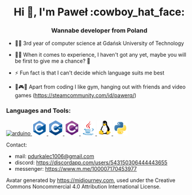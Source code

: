 <h1 align="center">Hi 👋, I'm Paweł :cowboy_hat_face:</h1>
<h3 align="center">Wannabe developer from Poland</h3>

- :student: 3rd year of computer science at Gdańsk University of Technology

- :technologist: When it comes to experience, I haven't got any yet, maybe you will be first to give me a chance? :handshake: 

- ⚡ Fun fact is that I can't decide which language suits me best

- :muscle::video_game::beers: Apart from coding I like gym, hanging out with friends and video games (https://steamcommunity.com/id/pawerq/)


<h3 align="left">Languages and Tools:</h3>
<p align="left"> <a href="https://www.arduino.cc/" target="_blank" rel="noreferrer"> <img src="https://cdn.worldvectorlogo.com/logos/arduino-1.svg" alt="arduino" width="40" height="40"/> </a> <a href="https://www.cprogramming.com/" target="_blank" rel="noreferrer"> <img src="https://raw.githubusercontent.com/devicons/devicon/master/icons/c/c-original.svg" alt="c" width="40" height="40"/> </a> <a href="https://www.w3schools.com/cpp/" target="_blank" rel="noreferrer"> <img src="https://raw.githubusercontent.com/devicons/devicon/master/icons/cplusplus/cplusplus-original.svg" alt="cplusplus" width="40" height="40"/> </a> <a href="https://www.w3schools.com/cs/" target="_blank" rel="noreferrer"> <img src="https://raw.githubusercontent.com/devicons/devicon/master/icons/csharp/csharp-original.svg" alt="csharp" width="40" height="40"/> </a> <a href="https://www.java.com" target="_blank" rel="noreferrer"> <img src="https://raw.githubusercontent.com/devicons/devicon/master/icons/java/java-original.svg" alt="java" width="40" height="40"/> </a> <a href="https://www.linux.org/" target="_blank" rel="noreferrer"> <img src="https://raw.githubusercontent.com/devicons/devicon/master/icons/linux/linux-original.svg" alt="linux" width="40" height="40"/> </a> <a href="https://www.python.org" target="_blank" rel="noreferrer"> <img src="https://raw.githubusercontent.com/devicons/devicon/master/icons/python/python-original.svg" alt="python" width="40" height="40"/> </a> </p>

Contact:

- mail: pdurkalec1006@gmail.com
- discord: https://discordapp.com/users/543150306444443655
- messenger: https://www.m.me/100007170453977

Avatar generated by https://midjourney.com, used under the Creative Commons Noncommercial 4.0 Attribution International License.
